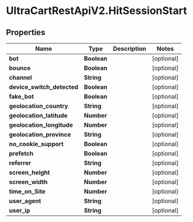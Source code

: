 # UltraCartRestApiV2.HitSessionStart

## Properties
Name | Type | Description | Notes
------------ | ------------- | ------------- | -------------
**bot** | **Boolean** |  | [optional] 
**bounce** | **Boolean** |  | [optional] 
**channel** | **String** |  | [optional] 
**device_switch_detected** | **Boolean** |  | [optional] 
**fake_bot** | **Boolean** |  | [optional] 
**geolocation_country** | **String** |  | [optional] 
**geolocation_latitude** | **Number** |  | [optional] 
**geolocation_longitude** | **Number** |  | [optional] 
**geolocation_province** | **String** |  | [optional] 
**no_cookie_support** | **Boolean** |  | [optional] 
**prefetch** | **Boolean** |  | [optional] 
**referrer** | **String** |  | [optional] 
**screen_height** | **Number** |  | [optional] 
**screen_width** | **Number** |  | [optional] 
**time_on_Site** | **Number** |  | [optional] 
**user_agent** | **String** |  | [optional] 
**user_ip** | **String** |  | [optional] 


